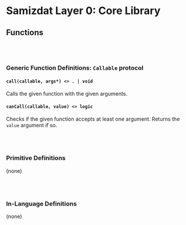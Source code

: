 Samizdat Layer 0: Core Library
==============================

Functions
---------

<br><br>
### Generic Function Definitions: `Callable` protocol

#### `call(callable, args*) <> . | void`

Calls the given function with the given arguments.


#### `canCall(callable, value) <> logic`

Checks if the given function accepts at least one argument. Returns the
`value` argument if so.


<br><br>
### Primitive Definitions

(none)


<br><br>
### In-Language Definitions

(none)
